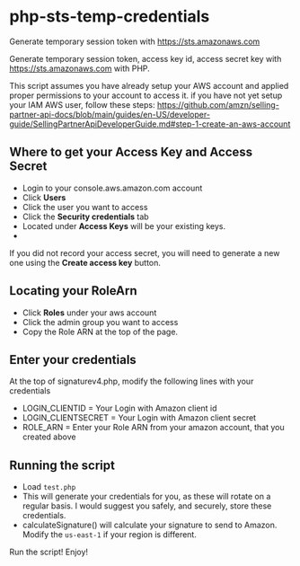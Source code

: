 # php-sts-temp-credentials
Generate temporary session token with https://sts.amazonaws.com

Generate temporary session token, access key id, access secret key with https://sts.amazonaws.com with PHP.

This script assumes you have already setup your AWS account and applied proper permissions to your account to access it. if you have not yet setup your IAM AWS user, follow these steps:
https://github.com/amzn/selling-partner-api-docs/blob/main/guides/en-US/developer-guide/SellingPartnerApiDeveloperGuide.md#step-1-create-an-aws-account

## Where to get your Access Key and Access Secret
- Login to your console.aws.amazon.com account
- Click **Users**
- Click the user you want to access
- Click the **Security credentials** tab
- Located under **Access Keys** will be your existing keys. 
- 
If you did not record your access secret, you will need to generate a new one using the **Create access key** button.

## Locating your RoleArn
- Click **Roles** under your aws account
- Click the admin group you want to access
- Copy the Role ARN at the top of the page.

## Enter your credentials
At the top of signaturev4.php, modify the following lines with your credentials
- LOGIN_CLIENTID = Your Login with Amazon client id
- LOGIN_CLIENTSECRET = Your Login with Amazon client secret
- ROLE_ARN = Enter your Role ARN from your amazon account, that you created above

## Running the script
- Load `test.php`
- This will generate your credentials for you, as these will rotate on a regular basis. I would suggest you safely, and securely, store these credentials.
- calculateSignature() will calculate your signature to send to Amazon. Modify the `us-east-1` if your region is different.


Run the script! Enjoy!
